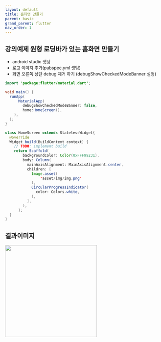 ```yaml
---
layout: default
title: 홈화면 만들기
parent: basic
grand_parent: flutter
nav_order: 1
---
```



## 강의예제 원형 로딩바가 있는 홈화면 만들기
  - android studio 셋팅
  - 로고 이미지 추가(pubspec.yml 셋팅)
  - 화면 오른쪽 상단 debug 제거 하기 (debugShowCheckedModeBanner 설정) 
  
```java
import 'package:flutter/material.dart';

void main() {
  runApp(
      MaterialApp(
        debugShowCheckedModeBanner: false,
        home:HomeScreen(),
    ),
  );
}

class HomeScreen extends StatelessWidget{
  @override
  Widget build(BuildContext context) {
    // TODO: implement build
    return Scaffold(
        backgroundColor: Color(0xFFF99231),
        body: Column(
          mainAxisAlignment: MainAxisAlignment.center,
          children: [
            Image.asset(
                'asset/img/img.png'
            ),
            CircularProgressIndicator(
              color: Colors.white,
            ),
          ],
        ),
      );
  }
}
```

## 결과이미지
<img src = "https://user-images.githubusercontent.com/71206860/190179479-dd023c71-70ba-46cd-9eaa-a8fee881c0f4.png" width="300"/>

